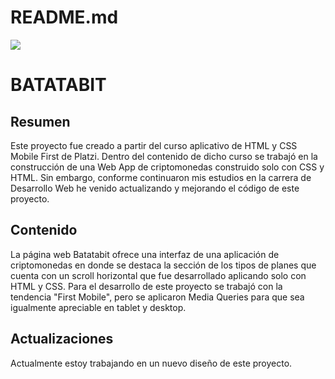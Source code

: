 # README.md

![](https://res.cloudinary.com/kefrari27/image/upload/c_scale,w_150/v1602534445/Portafolio/Favicon_it7ppp.png)

BATATABIT
=============

Resumen
-------------

Este proyecto fue creado a partir del curso aplicativo de HTML y CSS Mobile First de Platzi. Dentro del contenido de dicho curso se trabajó en la construcción de una Web App de criptomonedas construido solo con CSS y HTML. Sin embargo, conforme continuaron mis estudios en la carrera de Desarrollo Web he venido actualizando y mejorando el código de este proyecto.

Contenido
-------------

La página web Batatabit ofrece una interfaz de una aplicación de criptomonedas en donde se destaca la sección de los tipos de planes que cuenta con un scroll horizontal que fue desarrollado aplicando solo con HTML y CSS. Para el desarrollo de este proyecto se trabajó con la tendencia "First Mobile", pero se aplicaron Media Queries para que sea igualmente apreciable en tablet y desktop.

Actualizaciones
-------------

Actualmente estoy trabajando en un nuevo diseño de este proyecto.
